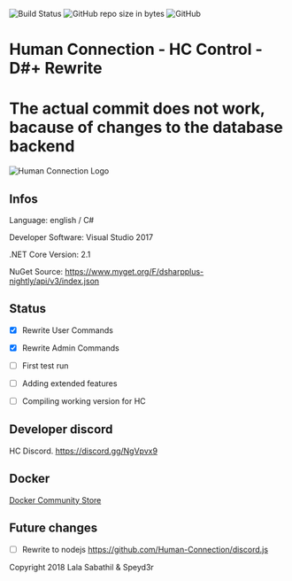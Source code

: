 ![Build Status](https://img.shields.io/badge/build-alpha-red.svg) ![GitHub repo size in bytes](https://img.shields.io/github/repo-size/badges/shields.svg) ![GitHub](https://img.shields.io/github/license/mashape/apistatus.svg) 
# Human Connection - HC Control - D#+ Rewrite
# The actual commit does not work, bacause of changes to the database backend

![Human Connection Logo](https://human-connection.org/wp-content/uploads/2017/11/human-connection-logo.svg "Human Connection")

## Infos
Language: english / C#

Developer Software: Visual Studio 2017

.NET Core Version: 2.1

NuGet Source: https://www.myget.org/F/dsharpplus-nightly/api/v3/index.json

## Status
- [x] Rewrite User Commands

- [x] Rewrite Admin Commands

- [ ] First test run

- [ ] Adding extended features

- [ ] Compiling working version for HC

## Developer discord
HC Discord. https://discord.gg/NgVpvx9

## Docker
[Docker Community Store](https://store.docker.com/community/images/lulalaby/hccontrol)

## Future changes
- [ ] Rewrite to nodejs https://github.com/Human-Connection/discord.js


Copyright 2018 Lala Sabathil & Speyd3r
